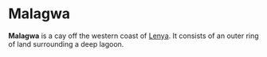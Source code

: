 # Malagwa

**Malagwa** is a cay off the western coast of [Lenya](lenya/lenya.md). It consists of an outer ring of land surrounding a deep lagoon.
